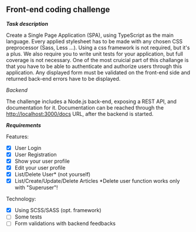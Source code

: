 ## Front-end coding challenge

***Task description***

Create a Single Page Application (SPA), using TypeScript as the main language. Every applied stylesheet has to be made with any chosen CSS preprocessor (Sass, Less ...). Using a css framework is not required, but it's a plus. We also require you to write unit tests for your application, but full coverage is not necessary. One of the most cruicial part of this challange is that you have to be able to authenticate and authorize users through this application. Any displayed form must be validated on the front-end side and returned back-end errors have to be displayed.

*Backend*

The challenge includes a Node.js back-end, exposing a REST API, and documentation for it. Documentation can be reached through the [http://localhost:3000/docs](http://localhost:3000/docs "http://localhost:3000/docs") URL, after the backend is started.

***Requirements***

Features:
 - [x] User Login
 - [x] User Registration
 - [x] Show your user profile
 - [x] Edit your user profile
 - [x] List/Delete User* (not yourself)
 - [x] List/Create/Update/Delete Articles
 *Delete user function works only with "Superuser"!

Technology:
 - [x] Using SCSS/SASS (opt. framework)
 - [ ] Some tests
 - [ ] Form validations with backend feedbacks